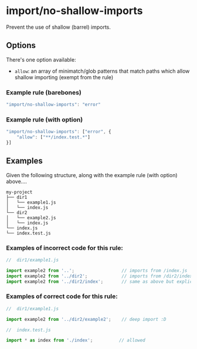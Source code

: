 # import/no-shallow-imports

Prevent the use of shallow (barrel) imports.


## Options

There's one option available:
* `allow`:  an array of minimatch/glob patterns that match paths which allow shallow importing (exempt from the rule)

### Example rule (barebones)

```js
"import/no-shallow-imports": "error"
```

### Example rule (with option) 

```js
"import/no-shallow-imports": ["error", {
    "allow": ["**/index.test.*"]
}]
```

## Examples

Given the following structure, along with the example rule (with option) above....

```
my-project
├── dir1 
│   └── example1.js
│   └── index.js
└── dir2
│   └── example2.js
│   └── index.js
└── index.js
└── index.test.js
```


### Examples of **incorrect** code for this rule:

```js
//  dir1/example1.js

import example2 from '..';                  // imports from /index.js
import example2 from '../dir2';             // imports from /dir2/index.js
import example2 from '../dir2/index';       // same as above but explicit
```

### Examples of **correct** code for this rule:

```js
//  dir1/example1.js

import example2 from '../dir2/example2';    // deep import :D
```

```js
//  index.test.js

import * as index from './index';          // allowed
```
